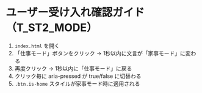 # ユーザー受け入れ確認ガイド（T_ST2_MODE）

1) `index.html` を開く
2) 「仕事モード」ボタンをクリック → 1秒以内に文言が「家事モード」に変わる
3) 再度クリック → 1秒以内に「仕事モード」に戻る
4) クリック毎に aria-pressed が true/false に切替わる
5) `.btn.is-home` スタイルが家事モード時に適用される

